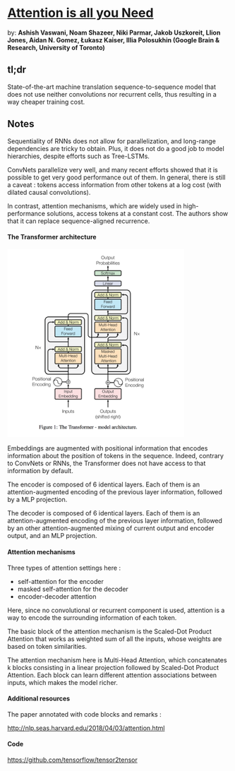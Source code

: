# [Attention is all you Need](https://arxiv.org/pdf/1706.03762.pdf) 

by: **Ashish Vaswani, Noam Shazeer, Niki Parmar, Jakob Uszkoreit, Llion Jones, Aidan N. Gomez, Łukasz Kaiser, Illia Polosukhin (Google Brain & Research, University of Toronto)**

## tl;dr

State-of-the-art machine translation sequence-to-sequence model that does not use neither convolutions nor recurrent cells, thus resulting in a way cheaper training cost. 

## Notes

Sequentiality of RNNs does not allow for parallelization, and long-range dependencies are tricky to obtain. Plus, it does not do a good job to model hierarchies, despite efforts such as Tree-LSTMs.

ConvNets parallelize very well, and many recent efforts showed that it is possible to get very good performance out of them. In general, there is still a caveat : tokens access information from other tokens at a log cost (with dilated causal convolutions).

In contrast, attention mechanisms, which are widely used in high-performance solutions, access tokens at a constant cost. The authors show that it can replace sequence-aligned recurrence.

#### The Transformer architecture

<img src="../imgs/aiayn.png" alt="" width="400"/>

Embeddings are augmented with positional information that encodes information about the position of tokens in the sequence. Indeed, contrary to ConvNets or RNNs, the Transformer does not have access to that information by default.  

The encoder is composed of 6 identical layers. Each of them is an attention-augmented encoding of the previous layer information, followed by a MLP projection.

The decoder is composed of 6 identical layers. Each of them is an attention-augmented encoding of the previous layer information, followed by an other attention-augmented mixing of current output and encoder output, and an MLP projection.

#### Attention mechanisms

Three types of attention settings here :

* self-attention for the encoder
* masked self-attention for the decoder
* encoder-decoder attention

Here, since no convolutional or recurrent component is used, attention is a way to encode the surrounding information of each token.

The basic block of the attention mechanism is the Scaled-Dot Product Attention that works as weighted sum of all the inputs, whose weights are based on token similarities.

The attention mechanism here is Multi-Head Attention, which concatenates k blocks consisting in a linear projection followed by Scaled-Dot Product Attention. Each block can learn different attention associations between inputs, which makes the model richer. 

#### Additional resources

The paper annotated with code blocks and remarks :

http://nlp.seas.harvard.edu/2018/04/03/attention.html 

#### Code

https://github.com/tensorflow/tensor2tensor
